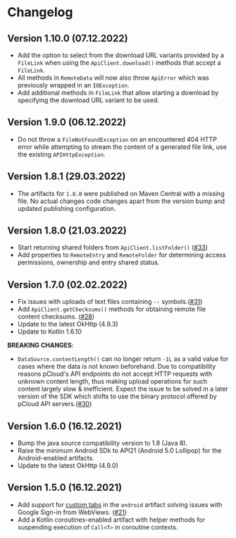 Changelog
=========

Version 1.10.0 (07.12.2022)
---------------------------

- Add the option to select from the download URL variants provided by a `FileLink` when using the `ApiClient.download()`
  methods that accept a `FileLink`. 
- All methods in `RemoteData` will now also throw `ApiError` which was previously wrapped in an `IOException`.
- Add additional methods in `FileLink` that allow starting a download by specifying the download URL variant to be used.


Version 1.9.0 (06.12.2022)
--------------------------

- Do not throw a `FileNotFoundException` on an encountered 404 HTTP error while attempting to stream the content of a generated file link, use the existing `APIHttpException`.

Version 1.8.1 (29.03.2022)
--------------------------

- The artifacts for `1.8.0` were published on Maven Central with a missing file. No actual changes code changes
apart from the version bump and updated publishing configuration.

Version 1.8.0 (21.03.2022)
--------------------------

- Start returning shared folders from `ApiClient.listFolder()` ([#33](https://github.com/pCloud/pcloud-sdk-java/issues/33))
- Add properties to `RemoteEntry` and `RemoteFolder` for determining
access permissions, ownership and entry shared status.

Version 1.7.0 (02.02.2022)
--------------------------

- Fix issues with uploads of text files containing `--` symbols.([#31](https://github.com/pCloud/pcloud-sdk-java/issues/31))
- Add `ApiClient.getChecksums()` methods for obtaining remote file content checksums. ([#28](https://github.com/pCloud/pcloud-sdk-java/issues/28))
- Update to the latest OkHttp (4.9.3)
- Update to Kotlin 1.6.10

**BREAKING CHANGES**: 
- `DataSource.contentLength()` can no longer return `-1L` as a valid value for cases where the data is not known beforehand. 
Due to compatibility reasons pCloud's API endpoints do not accept HTTP requests with unknown content length, 
thus making upload operations for such content largely slow & inefficient. 
Expect the issue to be solved in a later version of the SDK which shifts to use the binary protocol offered by pCloud API servers.([#30](https://github.com/pCloud/pcloud-sdk-java/issues/30))

Version 1.6.0 (16.12.2021)
--------------------------

- Bump the java source compatibility version to 1.8 (Java 8).
- Raise the minimum Android SDk to API21 (Android 5.0 Lollipop) for the Android-enabled artifacts.
- Update to the latest OkHttp (4.9.0)
 
Version 1.5.0 (16.12.2021)
--------------------------

- Add support for [custom tabs](https://developer.chrome.com/docs/android/custom-tabs/) in the `android` artifact solving issues with
Google Sign-in from WebViews. ([#21](https://github.com/pCloud/pcloud-sdk-java/issues/21))
- Add a Kotlin coroutines-enabled artifact with helper methods for suspending execution of `Call<T>` in coroutine contexts.
